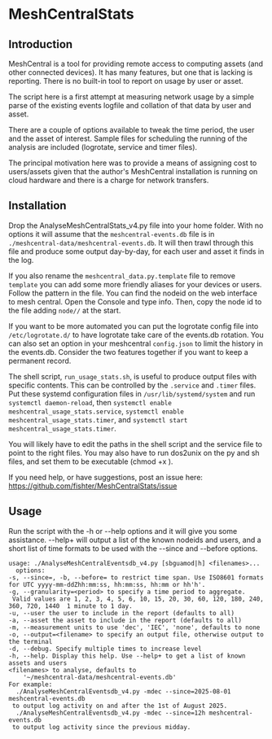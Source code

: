 # MeshCentralStats

## Introduction

MeshCentral is a tool for providing remote access to computing assets (and other connected devices).
It has many features, but one that is lacking is reporting. There is no built-in tool to report on usage by user or asset.

The script here is a first attempt at measuring network usage by a simple parse of the existing events logfile and collation of that data by user and asset.

There are a couple of options available to tweak the time period, the user and the asset of interest. Sample files for scheduling the running of the analysis are included (logrotate, service and timer files).

The principal motivation here was to provide a means of assigning cost to users/assets given that the author's MeshCentral installation is running on cloud hardware and there is a charge for network transfers.

## Installation

Drop the AnalyseMeshCentralStats_v4.py file into your home folder. With no options it will assume that the `meshcentral-events.db` file is in `./meshcentral-data/meshcentral-events.db`. It will then trawl through this file and produce some output day-by-day, for each user and asset it finds in the log.

If you also rename the `meshcentral_data.py.template` file to remove `template` you can add some more friendly aliases for your devices or users. Follow the pattern in the file. You can find the nodeid on the web interface to mesh central. Open the Console and type info. Then, copy the node id to the file adding `node//` at the start.

If you want to be more automated you can put the logrotate config file into `/etc/logrotate.d/` to have logrotate take care of the events.db rotation. You can also set an option in your meshcentral `config.json` to limit the history in the events.db. Consider the two features together if you want to keep a permanent record.

The shell script, `run_usage_stats.sh`, is useful to produce output files with specific contents. This can be controlled by the `.service` and `.timer` files.  Put these systemd configuration files in `/usr/lib/systemd/system` and run `systemctl daemon-reload`, then `systemctl enable meshcentral_usage_stats.service`, `systemctl enable meshcentral_usage_stats.timer`, and `systemctl start meshcentral_usage_stats.timer`.

You will likely have to edit the paths in the shell script and the service file to point to the right files. You may also have to run dos2unix on the py and sh files, and set them to be executable (chmod +x <file>).

If you need help, or have suggestions, post an issue here: https://github.com/fishter/MeshCentralStats/issue

## Usage

Run the script with the -h or --help options and it will give you some assistance. --help+ will output a list of the known nodeids and users, and a short list of time formats to be used with the --since and --before options.

    usage: ./AnalyseMeshCentralEventsdb_v4.py [sbguamod|h] <filenames>...
      options:
    -s, --since=, -b, --before= to restrict time span. Use ISO8601 formats for UTC yyyy-mm-ddZhh:mm:ss, hh:mm:ss, hh:mm or hh'h'.
    -g, --granularity=<period> to specify a time period to aggregate.
     Valid values are 1, 2, 3, 4, 5, 6, 10, 15, 20, 30, 60, 120, 180, 240, 360, 720, 1440  1 minute to 1 day.
    -u, --user the user to include in the report (defaults to all)
    -a, --asset the asset to include in the report (defaults to all)
    -m, --measurement units to use 'dec', 'IEC', 'none', defaults to none
    -o, --output=<filename> to specify an output file, otherwise output to the terminal
    -d, --debug. Specify multiple times to increase level
    -h, --help. Display this help. Use --help+ to get a list of known assets and users
    <filenames> to analyse, defaults to
        '~/meshcentral-data/meshcentral-events.db'
    For example:
      ./AnalyseMeshCentralEventsdb_v4.py -mdec --since=2025-08-01 meshcentral-events.db
     to output log activity on and after the 1st of August 2025.
      ./AnalyseMeshCentralEventsdb_v4.py -mdec --since=12h meshcentral-events.db
     to output log activity since the previous midday.
